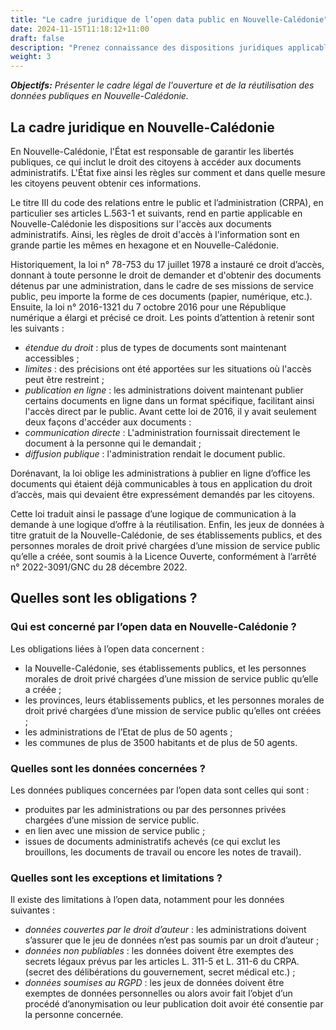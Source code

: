 ```yaml
---
title: "Le cadre juridique de l’open data public en Nouvelle-Calédonie"
date: 2024-11-15T11:18:12+11:00
draft: false
description: "Prenez connaissance des dispositions juridiques applicables en Nouvelle-Calédonie"
weight: 3
---
```


**_Objectifs:_**
_Présenter le cadre légal de l'ouverture et de la réutilisation des données publiques en Nouvelle-Calédonie._

## La cadre juridique en Nouvelle-Calédonie
En Nouvelle-Calédonie, l'État est responsable de garantir les libertés publiques, ce qui inclut le droit des citoyens à accéder aux documents administratifs. L'État fixe ainsi les règles sur comment et dans quelle mesure les citoyens peuvent obtenir ces informations.

Le titre III du code des relations entre le public et l’administration (CRPA), en particulier ses articles L.563-1 et suivants, rend en partie applicable en Nouvelle-Calédonie les dispositions sur l'accès aux documents administratifs. Ainsi, les règles de droit d'accès à l'information sont en grande partie les mêmes en hexagone et en Nouvelle-Calédonie. 

Historiquement, la loi n° 78-753 du 17 juillet 1978 a instauré ce droit d’accès, donnant à toute personne le droit de demander et d'obtenir des documents détenus par une administration, dans le cadre de ses missions de service public, peu importe la forme de ces documents (papier, numérique, etc.).
Ensuite, la loi n° 2016-1321 du 7 octobre 2016 pour une République numérique a élargi et précisé ce droit. Les points d’attention à retenir sont les suivants :
- *étendue du droit* : plus de types de documents sont maintenant accessibles ;
- *limites* : des précisions ont été apportées sur les situations où l'accès peut être restreint ;
- *publication en ligne* : les administrations doivent maintenant publier certains documents en ligne dans un format spécifique, facilitant ainsi l'accès direct par le public.
Avant cette loi de 2016, il y avait seulement deux façons d'accéder aux documents :
- *communication directe* : L'administration fournissait directement le document à la personne qui le demandait ;
- *diffusion publique* : l'administration rendait le document public. 

Dorénavant, la loi oblige les administrations à publier en ligne d’office les documents qui étaient déjà communicables à tous en application du droit d’accès, mais qui devaient être expressément demandés par les citoyens.

Cette loi traduit ainsi le passage d’une logique de communication à la demande à une logique d’offre à la réutilisation.
Enfin, les jeux de données à titre gratuit de la Nouvelle-Calédonie, de ses établissements publics, et des personnes morales de droit privé chargées d’une mission de service public qu’elle a créée, sont soumis à la Licence Ouverte, conformément à l’arrêté n° 2022-3091/GNC du 28 décembre 2022.

## Quelles sont les obligations ?

### Qui est concerné par l’open data en Nouvelle-Calédonie ?
Les obligations liées à l’open data concernent : 
- la Nouvelle-Calédonie, ses établissements publics, et les personnes morales de droit privé chargées d’une mission de service public qu’elle a créée ; 
- les provinces, leurs établissements publics, et les personnes morales de droit privé chargées d’une mission de service public qu’elles ont créées ; 
- les administrations de l’Etat de plus de 50 agents ; 
- les communes de plus de 3500 habitants et de plus de 50 agents. 

### Quelles sont les données concernées ? 
Les données publiques concernées par l’open data sont celles qui sont : 
- produites par les administrations ou par des personnes privées chargées d’une mission de service public. 
- en lien avec une mission de service public ; 
- issues de documents administratifs achevés (ce qui exclut les brouillons, les documents de travail ou encore les notes de travail).

### Quelles sont les exceptions et limitations ?
Il existe des limitations à l’open data, notamment pour les données suivantes : 
- *données couvertes par le droit d’auteur* : les administrations doivent s’assurer que le jeu de données n’est pas soumis par un droit d’auteur ; 
- *données non publiables* : les données doivent être exemptes des secrets légaux prévus par les articles L. 311-5 et L. 311-6 du CRPA. (secret des délibérations du gouvernement, secret médical etc.) ;
- *données soumises au RGPD* : les jeux de données doivent être exemptes de données personnelles ou alors avoir fait l’objet d’un procédé d’anonymisation ou leur publication doit avoir été consentie par la personne concernée. 

